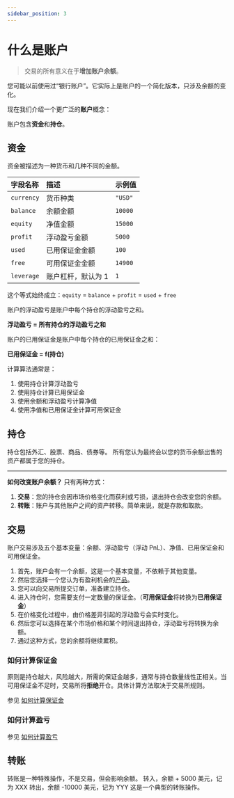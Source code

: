 ```yaml
---
sidebar_position: 3
---
```


# 什么是账户

> 交易的所有意义在于**增加账户余额**。

您可能以前使用过“银行账户”。它实际上是账户的一个简化版本，只涉及余额的变化。

现在我们介绍一个更广泛的**账户**概念：

账户包含**资金**和**持仓**。

## 资金

资金被描述为一种货币和几种不同的金额。

| 字段名称   | 描述               | 示例值  |
| :--------- | :----------------- | :------ |
| `currency` | 货币种类           | `"USD"` |
| `balance`  | 余额金额           | `10000` |
| `equity`   | 净值金额           | `15000` |
| `profit`   | 浮动盈亏金额       | `5000`  |
| `used`     | 已用保证金金额     | `100`   |
| `free`     | 可用保证金金额     | `14900` |
| `leverage` | 账户杠杆，默认为 1 | `1`     |

这个等式始终成立：`equity` = `balance` + `profit` = `used` + `free`

账户的浮动盈亏是账户中每个持仓的浮动盈亏之和。

**浮动盈亏 = 所有持仓的浮动盈亏之和**

账户的已用保证金是账户中每个持仓的已用保证金之和：

**已用保证金 = f(持仓)**

计算算法通常是：

1. 使用持仓计算浮动盈亏
2. 使用持仓计算已用保证金
3. 使用余额和浮动盈亏计算净值
4. 使用净值和已用保证金计算可用保证金

## 持仓

持仓包括外汇、股票、商品、债券等。
所有您认为最终会以您的货币余额出售的资产都属于您的持仓。

---

**如何改变账户余额？** 只有两种方式：

1. **交易**：您的持仓会因市场价格变化而获利或亏损，退出持仓会改变您的余额。
2. **转账**：账户与其他账户之间的资产转移。简单来说，就是存款和取款。

## 交易

账户交易涉及五个基本变量：余额、浮动盈亏（浮动 PnL）、净值、已用保证金和可用保证金。

1. 首先，账户会有一个余额，这是一个基本变量，不依赖于其他变量。
2. 然后您选择一个您认为有盈利机会的[产品](./what-is-product.md)。
3. 您可以向交易所提交订单，准备建立持仓。
4. 进入持仓时，您需要支付一定数量的保证金。（**可用保证金**将转换为**已用保证金**）
5. 在价格变化过程中，由价格差异引起的浮动盈亏会实时变化。
6. 然后您可以选择在某个市场价格和某个时间退出持仓，浮动盈亏将转换为余额。
7. 通过这种方式，您的余额将继续累积。

### 如何计算保证金

原则是持仓越大，风险越大，所需的保证金越多，通常与持仓数量线性正相关。当可用保证金不足时，交易所将**拒绝**开仓。具体计算方法取决于交易所规则。

参见 [如何计算保证金](./how-to-calculate-margin.md)

### 如何计算盈亏

参见 [如何计算盈亏](./how-to-calculate-pnl.md)

## 转账

转账是一种特殊操作，不是交易，但会影响余额。
转入，余额 + 5000 美元，记为 XXX
转出，余额 -10000 美元，记为 YYY
这是一个典型的转账操作。
